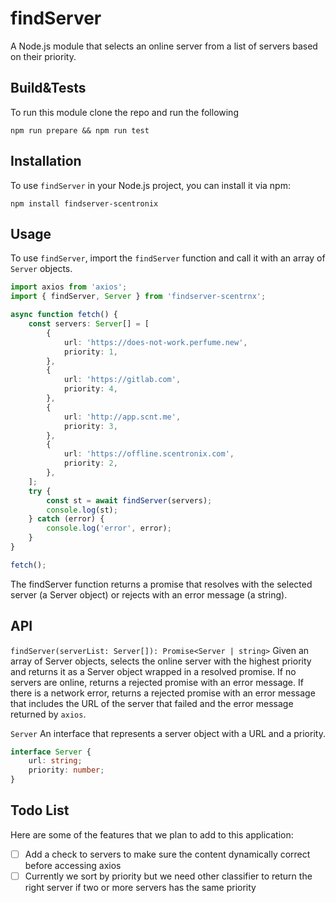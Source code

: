 # findServer

A Node.js module that selects an online server from a list of servers based on their priority.

## Build&Tests

To run this module clone the repo and run the following

`npm run prepare && npm run test`

## Installation

To use `findServer` in your Node.js project, you can install it via npm:

`npm install findserver-scentronix`

## Usage

To use `findServer`, import the `findServer` function and call it with an array of `Server` objects.

```typescript
import axios from 'axios';
import { findServer, Server } from 'findserver-scentrnx';

async function fetch() {
    const servers: Server[] = [
        {
            url: 'https://does-not-work.perfume.new',
            priority: 1,
        },
        {
            url: 'https://gitlab.com',
            priority: 4,
        },
        {
            url: 'http://app.scnt.me',
            priority: 3,
        },
        {
            url: 'https://offline.scentronix.com',
            priority: 2,
        },
    ];
    try {
        const st = await findServer(servers);
        console.log(st);
    } catch (error) {
        console.log('error', error);
    }
}

fetch();
```

The findServer function returns a promise that resolves with the selected server (a Server object) or rejects with an error message (a string).

## API

`findServer(serverList: Server[]): Promise<Server | string>`
Given an array of Server objects, selects the online server with the highest priority and returns it as a Server object wrapped in a resolved promise. If no servers are online, returns a rejected promise with an error message. If there is a network error, returns a rejected promise with an error message that includes the URL of the server that failed and the error message returned by `axios`.

`Server`
An interface that represents a server object with a URL and a priority.

```typescript
interface Server {
    url: string;
    priority: number;
}
```

## Todo List

Here are some of the features that we plan to add to this application:

-   [ ] Add a check to servers to make sure the content dynamically correct before accessing axios
-   [ ] Currently we sort by priority but we need other classifier to return the right server if two or more servers has the same priority

